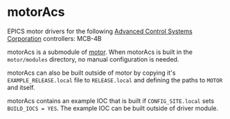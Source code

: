 # motorAcs
EPICS motor drivers for the following [Advanced Control Systems Corporation](http://www.acsmotion.com) controllers: MCB-4B

motorAcs is a submodule of [motor](https://github.com/epics-modules/motor).  When motorAcs is built in the ``motor/modules`` directory, no manual configuration is needed.

motorAcs can also be built outside of motor by copying it's ``EXAMPLE_RELEASE.local`` file to ``RELEASE.local`` and defining the paths to ``MOTOR`` and itself.

motorAcs contains an example IOC that is built if ``CONFIG_SITE.local`` sets ``BUILD_IOCS = YES``.  The example IOC can be built outside of driver module.
